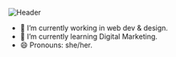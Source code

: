 ![Header](https://github.com/emilyvanakker/profile/blob/4cd6421ea03b65b95b674025e915b14f2bc3d441/github_banner.png "Header")
- 🔭 I’m currently working in web dev & design.
- 🌱 I’m currently learning Digital Marketing.
- 😄 Pronouns: she/her.
